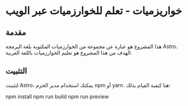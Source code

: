 # خواريزميات - تعلم للخوارزميات عبر الويب 

## مقدمة

هذا المشروع هو عبارة عن مجموعة من الخوارزميات المكتوبة بلغة البرمجة Astro. الهدف من هذا المشروع هو تعليم الخوارزميات باللغة العربية.

## التثبيت

لتثبيت Astro، يمكنك استخدام مدير الحزم npm أو yarn. هنا كيفية القيام بذلك:

npm install
npm run build
npm run preview
